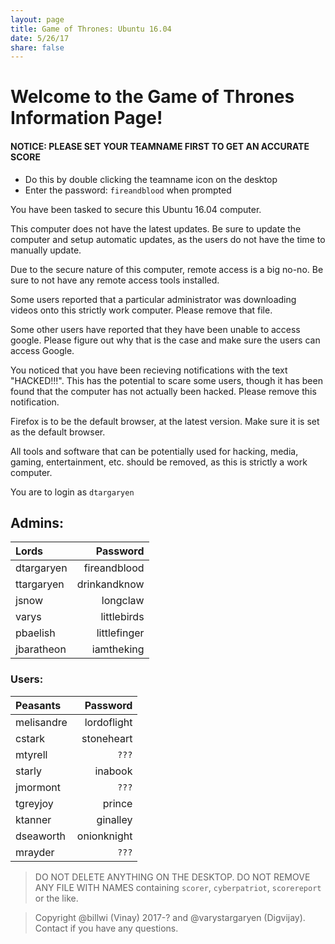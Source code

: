```yaml
---
layout: page
title: Game of Thrones: Ubuntu 16.04
date: 5/26/17
share: false
---
```


# Welcome to the Game of Thrones Information Page!

#### NOTICE: PLEASE SET YOUR TEAMNAME FIRST TO GET AN ACCURATE SCORE
  - Do this by double clicking the teamname icon on the desktop
  - Enter the password: `fireandblood` when prompted

You have been tasked to secure this Ubuntu 16.04 computer.

This computer does not have the latest updates. Be sure to update the computer and setup automatic updates, as
the users do not have the time to manually update.

Due to the secure nature of this computer, remote access is a big no-no. Be sure to not have any remote access tools installed.

Some users reported that a particular administrator was downloading videos onto this strictly work computer. Please remove that file.

Some other users have reported that they have been unable to access google. Please figure out why that is the case and make sure the users can access Google.

You noticed that you have been recieving notifications with the text "HACKED!!!". This has the potential to scare some users, though it has been 
found that the computer has not actually been hacked. Please remove this notification. 

Firefox is to be the default browser, at the latest version. Make sure it is set as the default browser. 

All tools and software that can be potentially used for hacking, media, gaming, entertainment, etc. should be removed, as this is strictly a work computer.

You are to login as `dtargaryen`

## Admins:  

| Lords | Password |
|:--------|--------:|
| dtargaryen   | fireandblood   |
| ttargaryen   | drinkandknow   |
| jsnow  | longclaw   |
| varys  | littlebirds   |
| pbaelish  | littlefinger   |
| jbaratheon  | iamtheking   |

### Users:  

| Peasants   | Password |
|:--------|--------:|
| melisandre  | lordoflight |
| cstark   | stoneheart |
| mtyrell    | `???`  |
| starly   | inabook   |
| jmormont | `???`   |
| tgreyjoy    | prince   |
| ktanner | ginalley  |
| dseaworth | onionknight  |
| mrayder | `???`  |

> DO NOT DELETE ANYTHING ON THE DESKTOP. DO NOT REMOVE ANY FILE WITH NAMES containing `scorer`, `cyberpatriot`, `scorereport` or the like.

> Copyright @billwi (Vinay) 2017-? and @varystargaryen (Digvijay). Contact if you have any questions.
